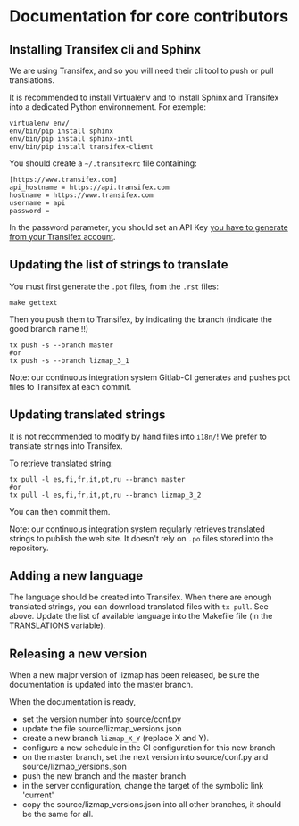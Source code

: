 Documentation for core contributors
===================================

Installing Transifex cli and Sphinx
------------------------------------

We are using Transifex, and so you will need their cli tool to push or pull
translations.

It is recommended to install Virtualenv and to install Sphinx and 
Transifex into a dedicated Python environnement. For exemple:

```
virtualenv env/
env/bin/pip install sphinx
env/bin/pip install sphinx-intl
env/bin/pip install transifex-client
``` 

You should create a `~/.transifexrc` file containing:

```
[https://www.transifex.com]
api_hostname = https://api.transifex.com
hostname = https://www.transifex.com
username = api
password = 
```

In the password parameter, you should set an API Key [you have to generate from your
Transifex account](https://www.transifex.com/user/settings/api/).

Updating the list of strings to translate
-----------------------------------------

You must first generate the `.pot` files, from the `.rst` files:

```
make gettext
```

Then you push them to Transifex, by indicating the branch (indicate the good branch name !!)

```
tx push -s --branch master
#or 
tx push -s --branch lizmap_3_1
```

Note: our continuous integration system Gitlab-CI generates and pushes pot files to
Transifex at each commit.

Updating translated strings
---------------------------

It is not recommended to modify by hand files into `i18n/`! We prefer to 
translate strings into Transifex.

To retrieve translated string:

```
tx pull -l es,fi,fr,it,pt,ru --branch master
#or 
tx pull -l es,fi,fr,it,pt,ru --branch lizmap_3_2
```

You can then commit them.

Note: our continuous integration system regularly retrieves translated strings
to publish the web site. It doesn't rely on `.po` files stored into the repository.

Adding a new language
----------------------

The language should be created into Transifex. When there are enough translated
strings, you can download translated files with `tx pull`. See above.
Update the list of available language into the Makefile file (in the TRANSLATIONS variable).

Releasing a new version 
------------------------

When a new major version of lizmap has been released, be sure the documentation
is updated into the master branch.

When the documentation is ready, 

- set the version number into source/conf.py 
- update the file source/lizmap_versions.json
- create a new branch `lizmap_X_Y` (replace X and Y).
- configure a new schedule in the CI configuration for this new branch
- on the master branch, set the next version into source/conf.py and source/lizmap_versions.json
- push the new branch and the master branch
- in the server configuration, change the target of the symbolic link 'current'
- copy the source/lizmap_versions.json into all other branches, it should be the
  same for all.






